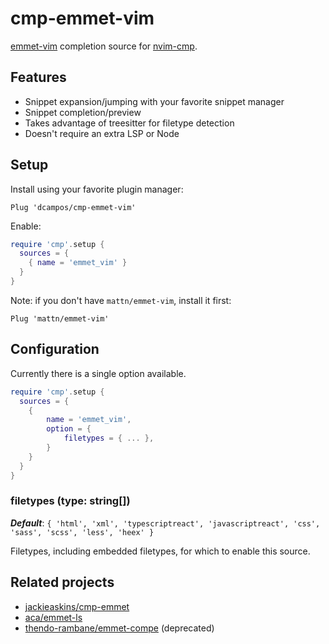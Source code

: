 # cmp-emmet-vim

[emmet-vim][emmet] completion source for [nvim-cmp][cmp].

## Features

* Snippet expansion/jumping with your favorite snippet manager
* Snippet completion/preview
* Takes advantage of treesitter for filetype detection
* Doesn't require an extra LSP or Node

## Setup

Install using your favorite plugin manager:

```viml
Plug 'dcampos/cmp-emmet-vim'
```

Enable:

```lua
require 'cmp'.setup {
  sources = {
    { name = 'emmet_vim' }
  }
}
```

Note: if you don't have `mattn/emmet-vim`, install it first:

```viml
Plug 'mattn/emmet-vim'
```

## Configuration

Currently there is a single option available.

```lua
require 'cmp'.setup {
  sources = {
    {
        name = 'emmet_vim',
        option = {
            filetypes = { ... },
        }
    }
  }
}
```

### filetypes (type: string[])

***Default***: `{ 'html', 'xml', 'typescriptreact', 'javascriptreact', 'css', 'sass', 'scss', 'less', 'heex' }`

 Filetypes, including embedded filetypes, for which to enable this source.

## Related projects

* [jackieaskins/cmp-emmet][cmp-emmet]
* [aca/emmet-ls][emmet-ls]
* [thendo-rambane/emmet-compe][emmet-compe] (deprecated)

[emmet]: https://github.com/mattn/emmet-vim
[cmp]: https://github.com/hrsh7th/nvim-cmp
[cmp-emmet]: https://github.com/jackieaskins/cmp-emmet
[emmet-ls]: https://github.com/aca/emmet-ls
[emmet-compe]: https://github.com/thendo-rambane/emmet-compe
